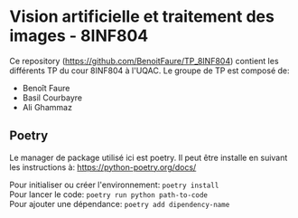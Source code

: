 # Vision artificielle et traitement des images - 8INF804

Ce repository (https://github.com/BenoitFaure/TP_8INF804) contient les différents TP du cour 8INF804 à l'UQAC. Le groupe de TP est composé de:

- Benoît Faure
- Basil Courbayre
- Ali Ghammaz

## Poetry

Le manager de package utilisé ici est poetry. Il peut être installe en suivant les instructions à: https://python-poetry.org/docs/

Pour initialiser ou créer l'environnement: `poetry install` <br>
Pour lancer le code: `poetry run python path-to-code`  <br>
Pour ajouter une dépendance: `poetry add dipendency-name`